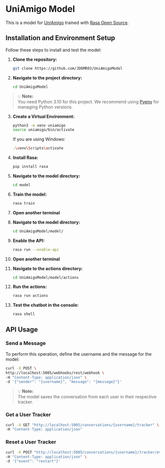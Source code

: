 # UniAmigo Model

This is a model for [UniAmigo](https://github.com/JDDMR03/UniAmigo) trained with [Rasa Open Source](https://github.com/RasaHQ/rasa).

## Installation and Environment Setup

Follow these steps to install and test the model:

1. **Clone the repository:**
    ```bash
    git clone https://github.com/JDDMR03/UniAmigoModel
    ```

2. **Navigate to the project directory:**
    ```bash
    cd UniAmigoModel
    ```

> 💡 **Note:**  
> You need Python 3.10 for this project. We recommend using [Pyenv](https://github.com/pyenv/pyenv) for managing Python versions.

3. **Create a Virtual Environment:**
    ```bash
    python3 -m venv uniamigo
    source uniamigo/bin/activate
    ```
    If you are using Windows:
    ```bash
    .\venv\Scripts\activate
    ```

4. **Install Rasa:**
    ```bash
    pip install rasa
    ```

5. **Navigate to the model directory:**
    ```bash
    cd model
    ```

6. **Train the model:**
    ```bash
    rasa train
    ```

7. **Open another terminal**

8. **Navigate to the model directory:**
    ```bash
    cd UniAmigoModel/model/
    ```

9. **Enable the API:**
    ```bash
    rasa run --enable-api
    ```

10. **Open another terminal**

11. **Navigate to the actions directory:**
    ```bash
    cd UniAmigoModel/model/actions
    ```

12. **Run the actions:**
    ```bash
    rasa run actions
    ```

13. **Test the chatbot in the console:**
    ```bash
    rasa shell
    ```

## API Usage

### Send a Message

To perform this operation, define the username and the message for the model:
  ```bash
  curl -X POST \
  http://localhost:5005/webhooks/rest/webhook \
  -H "Content-Type: application/json" \
  -d '{"sender": "{username}", "message": "{message}"}'
  ```

> 💡 **Note:**  
> The model saves the conversation from each user in their respective tracker.

### Get a User Tracker
  ```bash
  curl -X GET "http://localhost:5005/conversations/{username}/tracker" \
  -H "Content-Type: application/json"
  ```

### Reset a User Tracker
  ```bash
  curl -X POST "http://localhost:5005/conversations/{username}/tracker/events" \
  -H "Content-Type: application/json" \
  -d '{"event": "restart"}'
  ```
